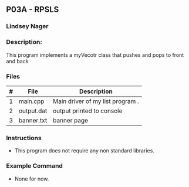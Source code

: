 ## P03A - RPSLS
### Lindsey Nager
### Description:

This program implements a myVecotr class that pushes and pops to front and back

### Files

|   #   | File       | Description                      |
| :---: | ---------- | -------------------------------- |
|   1   | main.cpp   | Main driver of my list program . |
|   2   | output.dat | output printed to console        |
|   3   | banner.txt | banner page                      |


### Instructions

- This program does not require any non standard libraries.

### Example Command

- None for now.